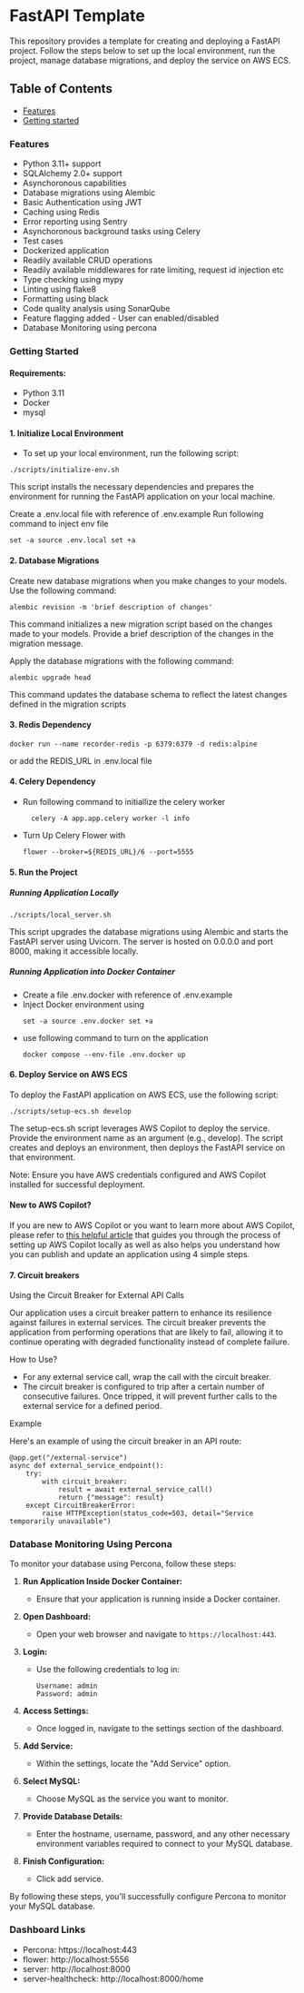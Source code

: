 # FastAPI Template

This repository provides a template for creating and deploying a FastAPI project. Follow the steps below to set up the local environment, run the project, manage database migrations, and deploy the service on AWS ECS.

## Table of Contents

- [Features](#features)
- [Getting started](#getting-started)

### Features

- Python 3.11+ support
- SQLAlchemy 2.0+ support
- Asynchoronous capabilities
- Database migrations using Alembic
- Basic Authentication using JWT
- Caching using Redis
- Error reporting using Sentry
- Asynchoronous background tasks using Celery
- Test cases
- Dockerized application
- Readily available CRUD operations
- Readily available middlewares for rate limiting, request id injection etc
- Type checking using mypy
- Linting using flake8
- Formatting using black
- Code quality analysis using SonarQube
- Feature flagging added - User can enabled/disabled
- Database Monitoring using percona
### Getting Started

#### Requirements:
- Python 3.11
- Docker
- mysql

#### 1. Initialize Local Environment

- To set up your local environment, run the following script:

```
./scripts/initialize-env.sh
```

This script installs the necessary dependencies and prepares the environment for running the FastAPI application on your local machine.

Create a .env.local file with reference of .env.example
  Run following command to inject env file
  ```shell
  set -a source .env.local set +a
  ```

#### 2. Database Migrations
Create new database migrations when you make changes to your models. Use the following command:
```
alembic revision -m 'brief description of changes'
```

This command initializes a new migration script based on the changes made to your models. Provide a brief description of the changes in the migration message.

Apply the database migrations with the following command:
```
alembic upgrade head
```
This command updates the database schema to reflect the latest changes defined in the migration scripts

#### 3. Redis Dependency
```
docker run --name recorder-redis -p 6379:6379 -d redis:alpine
```
or add the REDIS_URL in .env.local file


#### 4. Celery Dependency
- Run following command to initiallize the celery worker
  ```shell
    celery -A app.app.celery worker -l info
  ```
- Turn Up Celery Flower with
  ```shell
  flower --broker=${REDIS_URL}/6 --port=5555
  ```

#### 5. Run the Project

##### Running Application Locally

```
./scripts/local_server.sh
```

This script upgrades the database migrations using Alembic and starts the FastAPI server using Uvicorn. The server is hosted on 0.0.0.0 and port 8000, making it accessible locally.

##### Running Application into Docker Container

- Create a file .env.docker with reference of .env.example
- Inject Docker environment using
  ```shell
  set -a source .env.docker set +a
- use following command to turn on the application
  ```shell
  docker compose --env-file .env.docker up
  ```


#### 6. Deploy Service on AWS ECS
To deploy the FastAPI application on AWS ECS, use the following script:

```
./scripts/setup-ecs.sh develop
```

The setup-ecs.sh script leverages AWS Copilot to deploy the service. Provide the environment name as an argument (e.g., develop). The script creates and deploys an environment, then deploys the FastAPI service on that environment.

Note: Ensure you have AWS credentials configured and AWS Copilot installed for successful deployment.

#### New to AWS Copilot?
If you are new to AWS Copilot or you want to learn more about AWS Copilot, please refer to [this helpful article](https://www.wednesday.is/writing-tutorials/how-to-use-copilot-to-deploy-projects-on-ecs) that guides you through the process of setting up AWS Copilot locally as well as also helps you understand how you can publish and update an application using 4 simple steps.


#### 7. Circuit breakers

Using the Circuit Breaker for External API Calls

Our application uses a circuit breaker pattern to enhance its resilience against failures in external services. The circuit breaker prevents the application from performing operations that are likely to fail, allowing it to continue operating with degraded functionality instead of complete failure.

How to Use?
- For any external service call, wrap the call with the circuit breaker.
- The circuit breaker is configured to trip after a certain number of consecutive failures. Once tripped, it will prevent further calls to the external service for a defined period.

Example

Here's an example of using the circuit breaker in an API route:

```
@app.get("/external-service")
async def external_service_endpoint():
    try:
        with circuit_breaker:
            result = await external_service_call()
            return {"message": result}
    except CircuitBreakerError:
        raise HTTPException(status_code=503, detail="Service temporarily unavailable")
```

### Database Monitoring Using Percona

To monitor your database using Percona, follow these steps:

1. **Run Application Inside Docker Container:**
   - Ensure that your application is running inside a Docker container.

2. **Open Dashboard:**
   - Open your web browser and navigate to `https://localhost:443`.

3. **Login:**
   - Use the following credentials to log in:
     ```shell
     Username: admin
     Password: admin
     ```

4. **Access Settings:**
   - Once logged in, navigate to the settings section of the dashboard.

5. **Add Service:**
   - Within the settings, locate the "Add Service" option.

6. **Select MySQL:**
   - Choose MySQL as the service you want to monitor.

7. **Provide Database Details:**
   - Enter the hostname, username, password, and any other necessary environment variables required to connect to your MySQL database.

8. **Finish Configuration:**
   - Click add service.

By following these steps, you'll successfully configure Percona to monitor your MySQL database.

### Dashboard Links
- Percona: https://localhost:443
- flower: http://localhost:5556
- server: http://localhost:8000
- server-healthcheck: http://localhost:8000/home